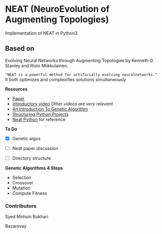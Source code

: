 # NEAT (NeuroEvolution of Augmenting Topologies)
Implementation of NEAT in Python3.

## Based on
Evolving Neural Networks through Augmenting Topologies by Kenneth O. Stanley and Risto Miikkulainen.


`"NEAT is a powerful method for artificially evolving neuralnetworks."` It both optimizes and complexifies solutions simultaneously




**Resources**
- [Paper](http://nn.cs.utexas.edu/downloads/papers/stanley.ec02.pdf)
- [Introductory video](https://www.youtube.com/watch?v=VMQOa4-rVxE) _Other videos are very relevant_
- [An Introduction To Genetic Algorithm](https://www.whitman.edu/Documents/Academics/Mathematics/2014/carrjk.pdf)
- [Structuring Python Projects](https://docs.python-guide.org/writing/structure/)
- [Neat Python](https://github.com/CodeReclaimers/neat-python) for reference

**To Do**

- [x] Genetic algos
- [ ] Neat paper discussion
- [ ] Directory structure


**Genetic Algorithms 4 Steps**

- Selection
- Crossover
- Mutation
- Compute Fitness



### Contributors
Syed Mohsin Bukhari

Bazarovay
